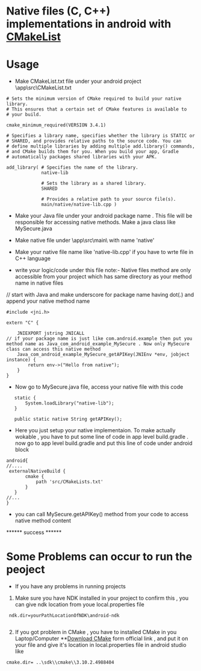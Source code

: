 # Native files (C, C++) implementations in android with [CMakeList](https://developer.android.com/ndk/guides/cmake)


# Usage

* Make CMakeList.txt file under your android project \app\src\CMakeList.txt 

```
# Sets the minimum version of CMake required to build your native library.
# This ensures that a certain set of CMake features is available to
# your build.

cmake_minimum_required(VERSION 3.4.1)

# Specifies a library name, specifies whether the library is STATIC or
# SHARED, and provides relative paths to the source code. You can
# define multiple libraries by adding multiple add.library() commands,
# and CMake builds them for you. When you build your app, Gradle
# automatically packages shared libraries with your APK.

add_library( # Specifies the name of the library.
             native-lib

             # Sets the library as a shared library.
             SHARED

             # Provides a relative path to your source file(s).
             main/native/native-lib.cpp )
```
* Make your Java file under your android package name . This file will be responsible for accessing native methods. Make a java class like MySecure.java 

* Make native file under \app\src\main\ with name 'native'	
* Make your native file name like 'native-lib.cpp' if you have to wrte file in C++ language 
* write your logic/code under this file 
 note:- Native files method are only accessible from your project which has same directory as your method name in native files 
 
// start with Java and make underscore for package name having dot(.) and append your native method name 
```
#include <jni.h>

extern "C" {

    JNIEXPORT jstring JNICALL
// if your package name is just like com.android.example then put you method name as Java_com_android_example_MySecure . Now only MySecure class can access this native method
    Java_com_android_example_MySecure_getAPIKey(JNIEnv *env, jobject instance) {
        return env->("Hello from native");
    }
}
```
* Now go to MySecure.java file, access your native file with this code 

 ```
    static {
        System.loadLibrary("native-lib");
    }

    public static native String getAPIKey();
 ```
 
 * Here you just setup your native implementaion. To make actually wokable , you have to put some line of code in app level build.gradle . now go to app level build.gradle and 
 put this line of code under android block
 ```
 android{
 //....
  externalNativeBuild {
        cmake {
            path 'src/CMakeLists.txt'
        }
    }
//...
 }
 ```
 
* you can call MySecure.getAPIKey() method from your code to access native method content 

****** success ******

# Some Problems can occur to run the peoject 

* If you have any problems in running projects 

1. Make sure you have NDK installed in your project 
  to confirm this , you can give ndk location from youe local.properties file 
 ```
  ndk.dir=yourPathLocationOfNDK\android-ndk
  
 ```
2. If you got problem in CMake , you have to installed CMake in you Laptop/Computer 
 **[Download CMake](https://cmake.org/download/) form official link , and put it on your file and give it's location in local.properties file in android studio like

 ```
 cmake.dir= ..\sdk\\cmake\\3.10.2.4988404
 ```
 



